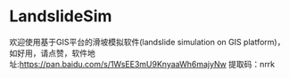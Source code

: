 # LandslideSim
欢迎使用基于GIS平台的滑坡模拟软件(landslide simulation on GIS platform)，如好用，请点赞，软件地址:https://pan.baidu.com/s/1WsEE3mU9KnyaaWh6majyNw 
提取码：nrrk
